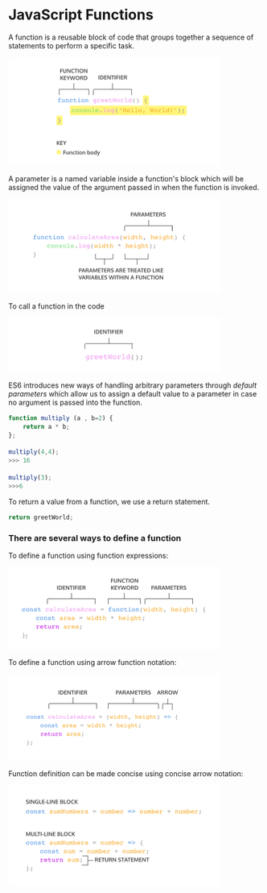 # JavaScript Functions

A function is a reusable block of code that groups together a sequence of statements to perform a specific task.

![](../../.gitbook/assets/image%20%281%29.png)



A parameter is a named variable inside a function's block which will be assigned the value of the argument passed in when the function is invoked.

![](../../.gitbook/assets/image%20%286%29.png)



To call a function in the code 

![](../../.gitbook/assets/image%20%282%29.png)



ES6 introduces new ways of handling arbitrary parameters through _default parameters_ which allow us to assign a default value to a parameter in case no argument is passed into the function.

```javascript
function multiply (a , b=2) {
    return a * b;
};

multiply(4,4);
>>> 16

multiply(3);
>>>6
```



To return a value from a function, we use a return statement.

```javascript
return greetWorld;
```



### There are several ways to define a function

To define a function using function expressions:

![Assign the function to a variable](../../.gitbook/assets/image%20%284%29.png)



To define a function using arrow function notation:

![The variable itself it&apos;s the function](../../.gitbook/assets/image%20%285%29.png)



Function definition can be made concise using concise arrow notation:

![](../../.gitbook/assets/image.png)



